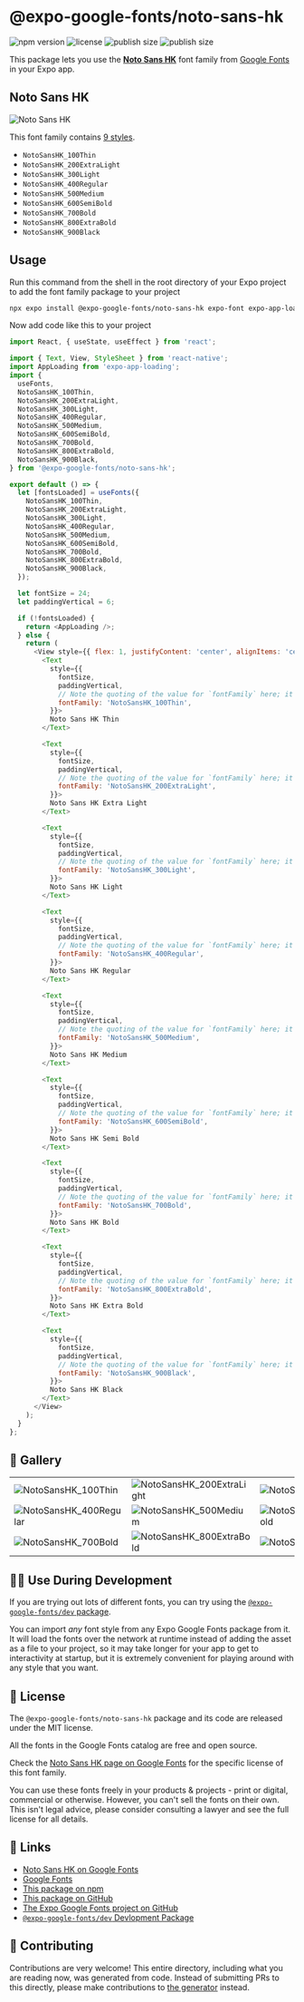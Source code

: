 # @expo-google-fonts/noto-sans-hk

![npm version](https://flat.badgen.net/npm/v/@expo-google-fonts/noto-sans-hk)
![license](https://flat.badgen.net/github/license/expo/google-fonts)
![publish size](https://flat.badgen.net/packagephobia/install/@expo-google-fonts/noto-sans-hk)
![publish size](https://flat.badgen.net/packagephobia/publish/@expo-google-fonts/noto-sans-hk)

This package lets you use the [**Noto Sans HK**](https://fonts.google.com/specimen/Noto+Sans+HK) font family from [Google Fonts](https://fonts.google.com/) in your Expo app.

## Noto Sans HK

![Noto Sans HK](./font-family.png)

This font family contains [9 styles](#-gallery).

- `NotoSansHK_100Thin`
- `NotoSansHK_200ExtraLight`
- `NotoSansHK_300Light`
- `NotoSansHK_400Regular`
- `NotoSansHK_500Medium`
- `NotoSansHK_600SemiBold`
- `NotoSansHK_700Bold`
- `NotoSansHK_800ExtraBold`
- `NotoSansHK_900Black`

## Usage

Run this command from the shell in the root directory of your Expo project to add the font family package to your project
```sh
npx expo install @expo-google-fonts/noto-sans-hk expo-font expo-app-loading
```

Now add code like this to your project
```js
import React, { useState, useEffect } from 'react';

import { Text, View, StyleSheet } from 'react-native';
import AppLoading from 'expo-app-loading';
import {
  useFonts,
  NotoSansHK_100Thin,
  NotoSansHK_200ExtraLight,
  NotoSansHK_300Light,
  NotoSansHK_400Regular,
  NotoSansHK_500Medium,
  NotoSansHK_600SemiBold,
  NotoSansHK_700Bold,
  NotoSansHK_800ExtraBold,
  NotoSansHK_900Black,
} from '@expo-google-fonts/noto-sans-hk';

export default () => {
  let [fontsLoaded] = useFonts({
    NotoSansHK_100Thin,
    NotoSansHK_200ExtraLight,
    NotoSansHK_300Light,
    NotoSansHK_400Regular,
    NotoSansHK_500Medium,
    NotoSansHK_600SemiBold,
    NotoSansHK_700Bold,
    NotoSansHK_800ExtraBold,
    NotoSansHK_900Black,
  });

  let fontSize = 24;
  let paddingVertical = 6;

  if (!fontsLoaded) {
    return <AppLoading />;
  } else {
    return (
      <View style={{ flex: 1, justifyContent: 'center', alignItems: 'center' }}>
        <Text
          style={{
            fontSize,
            paddingVertical,
            // Note the quoting of the value for `fontFamily` here; it expects a string!
            fontFamily: 'NotoSansHK_100Thin',
          }}>
          Noto Sans HK Thin
        </Text>

        <Text
          style={{
            fontSize,
            paddingVertical,
            // Note the quoting of the value for `fontFamily` here; it expects a string!
            fontFamily: 'NotoSansHK_200ExtraLight',
          }}>
          Noto Sans HK Extra Light
        </Text>

        <Text
          style={{
            fontSize,
            paddingVertical,
            // Note the quoting of the value for `fontFamily` here; it expects a string!
            fontFamily: 'NotoSansHK_300Light',
          }}>
          Noto Sans HK Light
        </Text>

        <Text
          style={{
            fontSize,
            paddingVertical,
            // Note the quoting of the value for `fontFamily` here; it expects a string!
            fontFamily: 'NotoSansHK_400Regular',
          }}>
          Noto Sans HK Regular
        </Text>

        <Text
          style={{
            fontSize,
            paddingVertical,
            // Note the quoting of the value for `fontFamily` here; it expects a string!
            fontFamily: 'NotoSansHK_500Medium',
          }}>
          Noto Sans HK Medium
        </Text>

        <Text
          style={{
            fontSize,
            paddingVertical,
            // Note the quoting of the value for `fontFamily` here; it expects a string!
            fontFamily: 'NotoSansHK_600SemiBold',
          }}>
          Noto Sans HK Semi Bold
        </Text>

        <Text
          style={{
            fontSize,
            paddingVertical,
            // Note the quoting of the value for `fontFamily` here; it expects a string!
            fontFamily: 'NotoSansHK_700Bold',
          }}>
          Noto Sans HK Bold
        </Text>

        <Text
          style={{
            fontSize,
            paddingVertical,
            // Note the quoting of the value for `fontFamily` here; it expects a string!
            fontFamily: 'NotoSansHK_800ExtraBold',
          }}>
          Noto Sans HK Extra Bold
        </Text>

        <Text
          style={{
            fontSize,
            paddingVertical,
            // Note the quoting of the value for `fontFamily` here; it expects a string!
            fontFamily: 'NotoSansHK_900Black',
          }}>
          Noto Sans HK Black
        </Text>
      </View>
    );
  }
};

```

## 🔡 Gallery


||||
|-|-|-|
|![NotoSansHK_100Thin](./NotoSansHK_100Thin.ttf.png)|![NotoSansHK_200ExtraLight](./NotoSansHK_200ExtraLight.ttf.png)|![NotoSansHK_300Light](./NotoSansHK_300Light.ttf.png)||
|![NotoSansHK_400Regular](./NotoSansHK_400Regular.ttf.png)|![NotoSansHK_500Medium](./NotoSansHK_500Medium.ttf.png)|![NotoSansHK_600SemiBold](./NotoSansHK_600SemiBold.ttf.png)||
|![NotoSansHK_700Bold](./NotoSansHK_700Bold.ttf.png)|![NotoSansHK_800ExtraBold](./NotoSansHK_800ExtraBold.ttf.png)|![NotoSansHK_900Black](./NotoSansHK_900Black.ttf.png)||


## 👩‍💻 Use During Development

If you are trying out lots of different fonts, you can try using the [`@expo-google-fonts/dev` package](https://github.com/expo/google-fonts/tree/master/font-packages/dev#readme).

You can import *any* font style from any Expo Google Fonts package from it. It will load the fonts
over the network at runtime instead of adding the asset as a file to your project, so it may take longer
for your app to get to interactivity at startup, but it is extremely convenient
for playing around with any style that you want.

## 📖 License

The `@expo-google-fonts/noto-sans-hk` package and its code are released under the MIT license.

All the fonts in the Google Fonts catalog are free and open source.

Check the [Noto Sans HK page on Google Fonts](https://fonts.google.com/specimen/Noto+Sans+HK) for the specific license of this font family.

You can use these fonts freely in your products & projects - print or digital, commercial or otherwise. However, you can't sell the fonts on their own. This isn't legal advice, please consider consulting a lawyer and see the full license for all details.

## 🔗 Links

- [Noto Sans HK on Google Fonts](https://fonts.google.com/specimen/Noto+Sans+HK)
- [Google Fonts](https://fonts.google.com/)
- [This package on npm](https://www.npmjs.com/package/@expo-google-fonts/noto-sans-hk)
- [This package on GitHub](https://github.com/expo/google-fonts/tree/master/font-packages/noto-sans-hk)
- [The Expo Google Fonts project on GitHub](https://github.com/expo/google-fonts)
- [`@expo-google-fonts/dev` Devlopment Package](https://github.com/expo/google-fonts/tree/master/font-packages/dev)

## 🤝 Contributing

Contributions are very welcome! This entire directory, including what you are reading now, was generated from code. Instead of submitting PRs to this directly, please make contributions to [the generator](https://github.com/expo/google-fonts/tree/master/packages/generator) instead.
